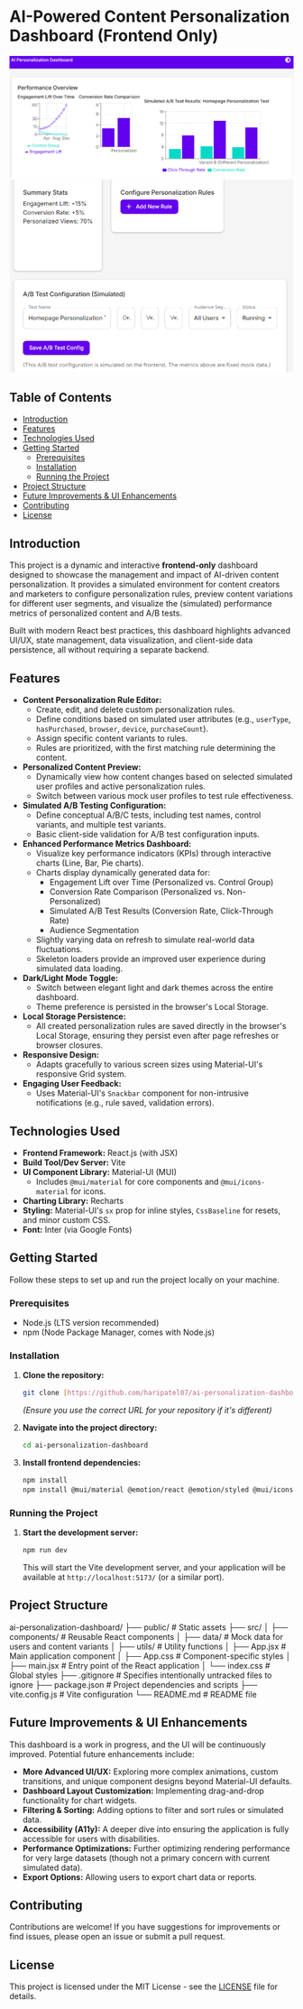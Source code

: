 # AI-Powered Content Personalization Dashboard (Frontend Only)

![Dashboard Screenshot 1](https://github.com/haripatel07/ai-personalization-dashboard/blob/main/public/1.png)
![Dashboard Screenshot 2](https://github.com/haripatel07/ai-personalization-dashboard/blob/main/public/2.png)

## Table of Contents

- [Introduction](#introduction)
- [Features](#features)
- [Technologies Used](#technologies-used)
- [Getting Started](#getting-started)
  - [Prerequisites](#prerequisites)
  - [Installation](#installation)
  - [Running the Project](#running-the-project)
- [Project Structure](#project-structure)
- [Future Improvements & UI Enhancements](#future-improvements--ui-enhancements)
- [Contributing](#contributing)
- [License](#license)

## Introduction

This project is a dynamic and interactive **frontend-only** dashboard designed to showcase the management and impact of AI-driven content personalization. It provides a simulated environment for content creators and marketers to configure personalization rules, preview content variations for different user segments, and visualize the (simulated) performance metrics of personalized content and A/B tests.

Built with modern React best practices, this dashboard highlights advanced UI/UX, state management, data visualization, and client-side data persistence, all without requiring a separate backend.

## Features

* **Content Personalization Rule Editor:**
    * Create, edit, and delete custom personalization rules.
    * Define conditions based on simulated user attributes (e.g., `userType`, `hasPurchased`, `browser`, `device`, `purchaseCount`).
    * Assign specific content variants to rules.
    * Rules are prioritized, with the first matching rule determining the content.
* **Personalized Content Preview:**
    * Dynamically view how content changes based on selected simulated user profiles and active personalization rules.
    * Switch between various mock user profiles to test rule effectiveness.
* **Simulated A/B Testing Configuration:**
    * Define conceptual A/B/C tests, including test names, control variants, and multiple test variants.
    * Basic client-side validation for A/B test configuration inputs.
* **Enhanced Performance Metrics Dashboard:**
    * Visualize key performance indicators (KPIs) through interactive charts (Line, Bar, Pie charts).
    * Charts display dynamically generated data for:
        * Engagement Lift over Time (Personalized vs. Control Group)
        * Conversion Rate Comparison (Personalized vs. Non-Personalized)
        * Simulated A/B Test Results (Conversion Rate, Click-Through Rate)
        * Audience Segmentation
    * Slightly varying data on refresh to simulate real-world data fluctuations.
    * Skeleton loaders provide an improved user experience during simulated data loading.
* **Dark/Light Mode Toggle:**
    * Switch between elegant light and dark themes across the entire dashboard.
    * Theme preference is persisted in the browser's Local Storage.
* **Local Storage Persistence:**
    * All created personalization rules are saved directly in the browser's Local Storage, ensuring they persist even after page refreshes or browser closures.
* **Responsive Design:**
    * Adapts gracefully to various screen sizes using Material-UI's responsive Grid system.
* **Engaging User Feedback:**
    * Uses Material-UI's `Snackbar` component for non-intrusive notifications (e.g., rule saved, validation errors).

## Technologies Used

* **Frontend Framework:** React.js (with JSX)
* **Build Tool/Dev Server:** Vite
* **UI Component Library:** Material-UI (MUI)
    * Includes `@mui/material` for core components and `@mui/icons-material` for icons.
* **Charting Library:** Recharts
* **Styling:** Material-UI's `sx` prop for inline styles, `CssBaseline` for resets, and minor custom CSS.
* **Font:** Inter (via Google Fonts)

## Getting Started

Follow these steps to set up and run the project locally on your machine.

### Prerequisites

* Node.js (LTS version recommended)
* npm (Node Package Manager, comes with Node.js)

### Installation

1.  **Clone the repository:**
    ```bash
    git clone [https://github.com/haripatel07/ai-personalization-dashboard.git](https://github.com/haripatel07/ai-personalization-dashboard.git)
    ```
    *(Ensure you use the correct URL for your repository if it's different)*

2.  **Navigate into the project directory:**
    ```bash
    cd ai-personalization-dashboard
    ```

3.  **Install frontend dependencies:**
    ```bash
    npm install
    npm install @mui/material @emotion/react @emotion/styled @mui/icons-material recharts
    ```

### Running the Project

1.  **Start the development server:**
    ```bash
    npm run dev
    ```
    This will start the Vite development server, and your application will be available at `http://localhost:5173/` (or a similar port).

## Project Structure
ai-personalization-dashboard/
├── public/                 # Static assets 
├── src/
│   ├── components/         # Reusable React components 
│   ├── data/               # Mock data for users and content variants 
│   ├── utils/              # Utility functions
│   ├── App.jsx             # Main application component
│   ├── App.css             # Component-specific styles
│   ├── main.jsx            # Entry point of the React application
│   └── index.css           # Global styles
├── .gitignore              # Specifies intentionally untracked files to ignore
├── package.json            # Project dependencies and scripts
├── vite.config.js          # Vite configuration
└── README.md               # README file

## Future Improvements & UI Enhancements

This dashboard is a work in progress, and the UI will be continuously improved. Potential future enhancements include:

* **More Advanced UI/UX:** Exploring more complex animations, custom transitions, and unique component designs beyond Material-UI defaults.
* **Dashboard Layout Customization:** Implementing drag-and-drop functionality for chart widgets.
* **Filtering & Sorting:** Adding options to filter and sort rules or simulated data.
* **Accessibility (A11y):** A deeper dive into ensuring the application is fully accessible for users with disabilities.
* **Performance Optimizations:** Further optimizing rendering performance for very large datasets (though not a primary concern with current simulated data).
* **Export Options:** Allowing users to export chart data or reports.

## Contributing

Contributions are welcome! If you have suggestions for improvements or find issues, please open an issue or submit a pull request.

## License

This project is licensed under the MIT License - see the [LICENSE](LICENSE) file for details.
